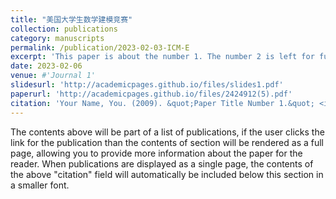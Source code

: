 ```yaml
---
title: "美国大学生数学建模竞赛"
collection: publications
category: manuscripts
permalink: /publication/2023-02-03-ICM-E
excerpt: 'This paper is about the number 1. The number 2 is left for future work.'
date: 2023-02-06
venue: #'Journal 1'
slidesurl: 'http://academicpages.github.io/files/slides1.pdf'
paperurl: 'http://academicpages.github.io/files/2424912(5).pdf'
citation: 'Your Name, You. (2009). &quot;Paper Title Number 1.&quot; <i>Journal 1</i>. 1(1).'
---
```


The contents above will be part of a list of publications, if the user clicks the link for the publication than the contents of section will be rendered as a full page, allowing you to provide more information about the paper for the reader. When publications are displayed as a single page, the contents of the above "citation" field will automatically be included below this section in a smaller font.
